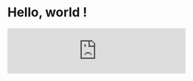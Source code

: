 # Hello, world !

<iframe src="https://anchor.fm/la-semaine-en-zip/embed" height="102px" width="400px" frameborder="0" scrolling="no"></iframe>
